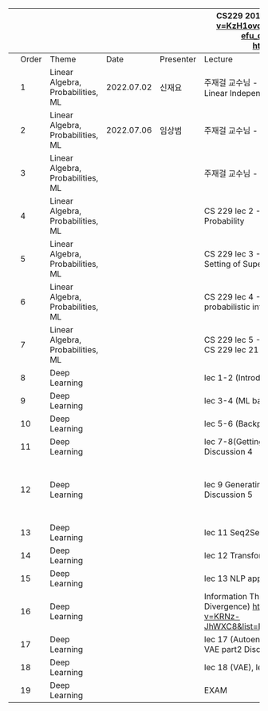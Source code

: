 | | | | | |CS229 2019 https://www.youtube.com/watch?v=KzH1ovd4Ots&list=PLoROMvodv4rNH7qL6-efu_q2_bPuy0adh   Berkeley CS182    https://cs182sp21.github.io/ | | | | | |
|-|-|-|-|-|-|-|-|-|-|-|
| |Order|Theme|Date|Presenter|Lecture|Practice|T.A.|Reading Materials| Slides | Video |
| |1|Linear Algebra, Probabilities, ML| 2022.07.02 | 신재요 |주재걸 교수님 - Four Views of Matrix Multiplication, Linear Independence, Linear Transformation|  Practice 1,2  |이병근| https://drive.google.com/file/d/1waoIOobesOSWb44GGXHPjBKLo3I0IVwI/view?usp=drivesdk | https://docs.google.com/file/d/1O9fl1qSmOZcoO9tXpa4QutNx1uUJJwC9/edit?usp=docslist_api&filetype=mspresentation | https://drive.google.com/file/d/14ibBH11NpWm6pHEOImNWdOHLJJjJtRZi/view?usp=drivesdk |
| |2|Linear Algebra, Probabilities, ML| 2022.07.06 | 임상범 |주재걸 교수님 - Least Squares |  Practice 3,4  |이병근| |https://drive.google.com/file/d/1bxiAJ8DCFwgMP-fw-mTBXQSdF-cuxm2Y/view?usp=sharing |https://drive.google.com/file/d/1AS6kyGBAiQnoTH-TlpPlxDAcc5fnZED2/view?usp=sharing |
| |3|Linear Algebra, Probabilities, ML| | |주재걸 교수님 - Eigendecomposition, SVD |  Practice 5,6  | | | | |
| |4|Linear Algebra, Probabilities, ML| | |CS 229 lec 2 - Review of Matrix Calculus, Review of Probability| Practice 7 | | | | |
| |5|Linear Algebra, Probabilities, ML| | |CS 229 lec 3 - Review of Probability and Statistics, Setting of Supervised Learning| X | | | | |
| |6|Linear Algebra, Probabilities, ML| | |CS 229 lec 4 - Linear Regression (Normal Equations, probabilistic interpretation), MLE | X | | | | |
| |7|Linear Algebra, Probabilities, ML| | |CS 229 lec 5 - Logistic Regression, Newton's Method, CS 229 lec 21 - Evaluation Metrics (F1, ROC, etc..) |X| | | | |
| |8|Deep Learning| | |lec 1-2 (Introduction, ML basics 1) Discussion 1| X | | | | |
| |9|Deep Learning| | |lec 3-4 (ML basics 2, optimization) Discussion 2| hw1 | |https://distill.pub/2017/momentum/ https://openai.com/blog/deep-double-descent/ https://mml-book.github.io/book/mml-book.pdf (p.291-p.303)| | |
| |10|Deep Learning| | |lec 5-6 (Backpropogation, CNN) Discussion 3| hw1 | | | | |
| |11|Deep Learning| | |lec 7-8(Getting neural nets to train, Computer Vision) Discussion 4| X | |overfitting in deep neural network ( https://lilianweng.github.io/lil-log/2019/03/14/are-deep-neural-networks-dramatically-overfitted.html )| | |
| |12|Deep Learning| | |lec 9 Generating images from CNN, lec 10 RNN Discussion 5| X | |RNN and Regularization(Dropout):  https://medium.com/curg/deep-rnn-%EC%A0%95%EA%B7%9C%ED%99%94%EA%B0%80-%EA%B6%81%EA%B8%88%ED%95%B4-7d69f3bbc171   Bidirenctional RNN: https://d2l.ai/chapter_recurrent-modern/bi-rnn.html    Seq to Seq Machine Translation: https://deep-learning-study.tistory.com/685   Beam Search: https://littlefoxdiary.tistory.com/4| | |
| |13|Deep Learning| | |lec 11 Seq2Seq Discussion 6| X | | | | |
| |14|Deep Learning| | |lec 12 Transformers  Discussion 7| hw3 | |Transformer: https://nlp.seas.harvard.edu/2018/04/03/attention.html#model-architecture | | |
| |15|Deep Learning| | |lec 13 NLP applications Discussion 8 (pretraining)| hw3 | | | | |
| |16|Deep Learning| | |     Information Theory 1~3 (Entropy, Cross-Entropy, KL Divergence)    https://www.youtube.com/watch?v=KRNz-JhWXC8&list=PLKs7xpqpX1bcQAHSjlZAv8vHftDj6kXrn   |hw2| | | | |
| |17|Deep Learning| | |lec 17 (Autoencoder & Latent variable model), lec 18 VAE part2  Discussion 10| hw2 | | | | |
| |18|Deep Learning| | |lec 18 (VAE), lec 19 (GAN)  Discussion 11 | hw2 | | | | |
| |19|Deep Learning| | | EXAM | | | | | |

